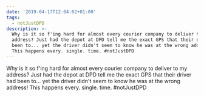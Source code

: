```yaml
---
date: '2019-04-17T12:04:02+01:00'
tags:
  - notJustDPD
description: >-
  Why is it so f'ing hard for almost every courier company to deliver to my
  address? Just had the depot at DPD tell me the exact GPS that their driver had
  been to... yet the driver didn't seem to know he was at the wrong address!
  This happens every. single. time. #notJustDPD
---
```

Why is it so f'ing hard for almost every courier company to deliver to my address? Just had the depot at DPD tell me the exact GPS that their driver had been to... yet the driver didn't seem to know he was at the wrong address! This happens every. single. time. #notJustDPD
